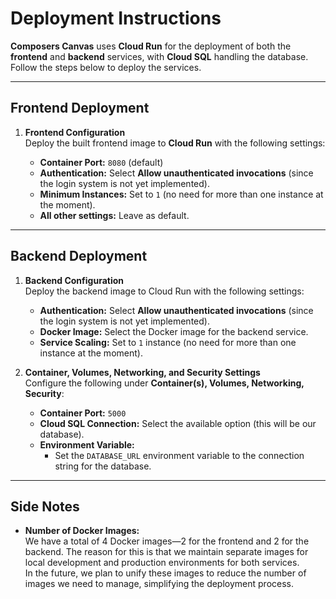 # Deployment Instructions

**Composers Canvas** uses **Cloud Run** for the deployment of both the **frontend** and **backend** services, with **Cloud SQL** handling the database. Follow the steps below to deploy the services.

---

## Frontend Deployment

1. **Frontend Configuration**  
   Deploy the built frontend image to **Cloud Run** with the following settings:

   - **Container Port:** `8080` (default)
   - **Authentication:** Select **Allow unauthenticated invocations** (since the login system is not yet implemented).
   - **Minimum Instances:** Set to `1` (no need for more than one instance at the moment).
   - **All other settings:** Leave as default.

---

## Backend Deployment

1. **Backend Configuration**  
   Deploy the backend image to Cloud Run with the following settings:

   - **Authentication:** Select **Allow unauthenticated invocations** (since the login system is not yet implemented).
   - **Docker Image:** Select the Docker image for the backend service.
   - **Service Scaling:** Set to `1` instance (no need for more than one instance at the moment).

2. **Container, Volumes, Networking, and Security Settings**  
   Configure the following under **Container(s), Volumes, Networking, Security**:

   - **Container Port:** `5000`
   - **Cloud SQL Connection:** Select the available option (this will be our database).
   - **Environment Variable:**
     - Set the `DATABASE_URL` environment variable to the connection string for the database.

---

## Side Notes

- **Number of Docker Images:**  
  We have a total of 4 Docker images—2 for the frontend and 2 for the backend. The reason for this is that we maintain separate images for local development and production environments for both services.  
  In the future, we plan to unify these images to reduce the number of images we need to manage, simplifying the deployment process.